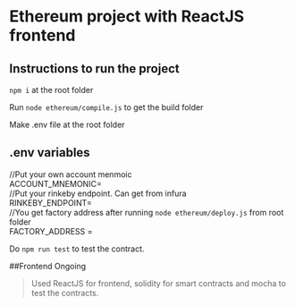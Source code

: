 # Ethereum project with ReactJS frontend

## Instructions to run the project

`npm i` at the root folder

Run `node ethereum/compile.js` to get the build folder

Make .env file at the root folder
## .env variables  

//Put your own account menmoic   
ACCOUNT_MNEMONIC=   
//Put your rinkeby endpoint. Can get from infura   
RINKEBY_ENDPOINT=   
//You get factory address after running `node ethereum/deploy.js` from root folder   
FACTORY_ADDRESS =      

Do `npm run test` to test the contract.

##Frontend Ongoing

>Used ReactJS for frontend, solidity for smart contracts and mocha to test the contracts.